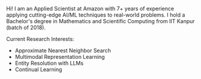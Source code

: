 
Hi! I am an Applied Scientist at Amazon with 7+ years of experience applying cutting-edge AI/ML techniques to real-world problems. I hold a Bachelor's degree in Mathematics and Scientific Computing from IIT Kanpur (batch of 2018).

Current Research Interests:
- Approximate Nearest Neighbor Search
- Multimodal Representation Learning
- Entity Resolution with LLMs
- Continual Learning